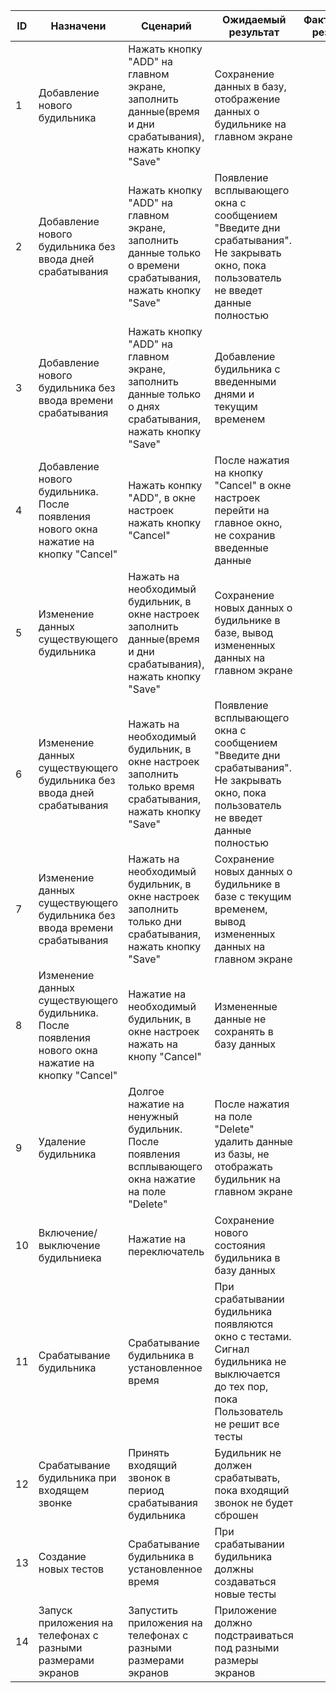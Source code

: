 ID  |  Назначени  |  Сценарий  |  Ожидаемый результат  |  Фактический результат  |  Оценка  
----|-------------|------------|-----------------------|-------------------------|-------- 
1| Добавление нового будильника| Нажать кнопку "ADD" на главном экране, заполнить данные(время и дни срабатывания), нажать кнопку "Save"| Сохранение данных в базу, отображение данных о будильнике на главном экране|
2| Добавление нового будильника без ввода дней срабатывания| Нажать кнопку "ADD" на главном экране, заполнить данные только о времени срабатывания, нажать кнопку "Save"| Появление всплывающего окна с сообщением "Введите дни срабатывания". Не закрывать окно, пока пользователь не введет данные полностью|
3| Добавление нового будильника без ввода времени срабатывания| Нажать кнопку "ADD" на главном экране, заполнить данные только о днях срабатывания, нажать кнопку "Save"| Добавление будильника с введенными днями и текущим временем|
4| Добавление нового будильника. После появления нового окна нажатие на кнопку "Cancel"| Нажать конпку "ADD", в окне настроек нажать кнопку "Cancel" |После нажатия на кнопку "Cancel" в окне настроек перейти на главное окно, не сохранив введенные данные|
5| Изменение данных существующего будильника| Нажать на необходимый будильник, в окне настроек заполнить данные(время и дни срабатывания), нажать кнопку "Save"| Сохранение новых данных о будильнике в базе, вывод измененных данных на главном экране|
6| Изменение данных существующего будильника без ввода дней срабатывания| Нажать на необходимый будильник, в окне настроек заполнить только время срабатывания, нажать кнопку "Save"|Появление всплывающего окна с сообщением "Введите дни срабатывания". Не закрывать окно, пока пользователь не введет данные полностью|
7| Изменение данных существующего будильника без ввода времени срабатывания| Нажать на необходимый будильник, в окне настроек заполнить только дни срабатывания, нажать кнопку "Save"| Сохранение новых данных о будильнике в базе с текущим временем, вывод измененных данных на главном экране|
8| Изменение данных существующего будильника. После появления нового окна нажатие на кнопку "Cancel" | Нажатие на необходимый будильник, в окне настроек нажать на кнопу "Cancel"| Измененные данные не сохранять в базу данных|
9| Удаление будильника| Долгое нажатие на ненужный будильник. После появления всплывающего окна нажатие на поле "Delete"| После нажатия на поле "Delete" удалить данные из базы, не отображать будильник на главном экране
10| Включение/ выключение будильниека| Нажатие на переключатель| Сохранение нового состояния будильника в базу данных| 
11| Срабатывание будильника| Срабатывание будильника в установленное время| При срабатывании будильника появляются окно с тестами. Сигнал будильника не выключается до тех пор, пока Пользователь не решит все тесты|
12| Срабатывание будильника при входящем звонке| Принять входящий звонок в период срабатывания будильника| Будильник не должен срабатывать, пока входящий звонок не будет сброшен |
13| Создание новых тестов| Срабатывание будильника в установленное время| При срабатывании будильника должны создаваться новые тесты|
14| Запуск приложения на телефонах с разными размерами экранов| Запустить приложения на телефонах с разными размерами экранов| Приложение должно подстраиваться под разными размеры экранов|
